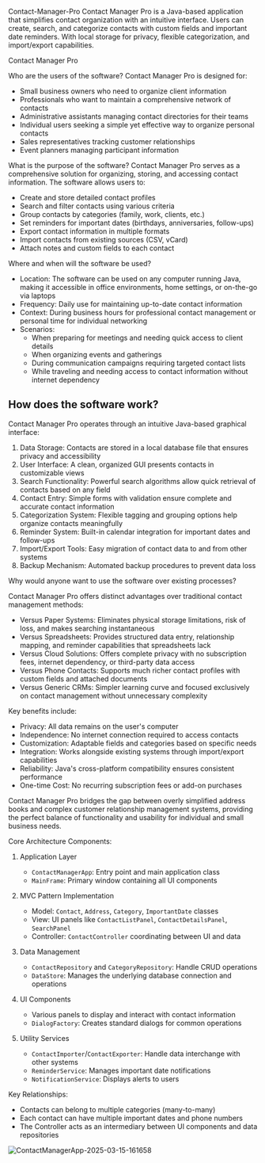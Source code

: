 Contact-Manager-Pro
Contact Manager Pro is a Java-based application that simplifies contact organization with an intuitive interface. Users can create, search, and categorize contacts with custom fields and important date reminders. With local storage for privacy, flexible categorization, and import/export capabilities.

Contact Manager Pro

Who are the users of the software?
Contact Manager Pro is designed for:
- Small business owners who need to organize client information
- Professionals who want to maintain a comprehensive network of contacts
- Administrative assistants managing contact directories for their teams
- Individual users seeking a simple yet effective way to organize personal contacts
- Sales representatives tracking customer relationships
- Event planners managing participant information

What is the purpose of the software?
Contact Manager Pro serves as a comprehensive solution for organizing, storing, and accessing contact information. The software allows users to:
- Create and store detailed contact profiles
- Search and filter contacts using various criteria
- Group contacts by categories (family, work, clients, etc.)
- Set reminders for important dates (birthdays, anniversaries, follow-ups)
- Export contact information in multiple formats
- Import contacts from existing sources (CSV, vCard)
- Attach notes and custom fields to each contact

Where and when will the software be used?
- Location: The software can be used on any computer running Java, making it accessible in office environments, home settings, or on-the-go via laptops
- Frequency: Daily use for maintaining up-to-date contact information
- Context: During business hours for professional contact management or personal time for individual networking
- Scenarios:
  - When preparing for meetings and needing quick access to client details
  - When organizing events and gatherings
  - During communication campaigns requiring targeted contact lists
  - While traveling and needing access to contact information without internet dependency

## How does the software work?
Contact Manager Pro operates through an intuitive Java-based graphical interface:

1. Data Storage: Contacts are stored in a local database file that ensures privacy and accessibility
2. User Interface: A clean, organized GUI presents contacts in customizable views
3. Search Functionality: Powerful search algorithms allow quick retrieval of contacts based on any field
4. Contact Entry: Simple forms with validation ensure complete and accurate contact information
5. Categorization System: Flexible tagging and grouping options help organize contacts meaningfully
6. Reminder System: Built-in calendar integration for important dates and follow-ups
7. Import/Export Tools: Easy migration of contact data to and from other systems
8. Backup Mechanism: Automated backup procedures to prevent data loss

Why would anyone want to use the software over existing processes?

Contact Manager Pro offers distinct advantages over traditional contact management methods:

- Versus Paper Systems: Eliminates physical storage limitations, risk of loss, and makes searching instantaneous
- Versus Spreadsheets: Provides structured data entry, relationship mapping, and reminder capabilities that spreadsheets lack
- Versus Cloud Solutions: Offers complete privacy with no subscription fees, internet dependency, or third-party data access
- Versus Phone Contacts: Supports much richer contact profiles with custom fields and attached documents
- Versus Generic CRMs: Simpler learning curve and focused exclusively on contact management without unnecessary complexity

Key benefits include:

- Privacy: All data remains on the user's computer
- Independence: No internet connection required to access contacts
- Customization: Adaptable fields and categories based on specific needs
- Integration: Works alongside existing systems through import/export capabilities
- Reliability: Java's cross-platform compatibility ensures consistent performance
- One-time Cost: No recurring subscription fees or add-on purchases

Contact Manager Pro bridges the gap between overly simplified address books and complex customer relationship management systems, providing the perfect balance of functionality and usability for individual and small business needs.

Core Architecture Components:

1. Application Layer
   - `ContactManagerApp`: Entry point and main application class
   - `MainFrame`: Primary window containing all UI components

2. MVC Pattern Implementation
   - Model: `Contact`, `Address`, `Category`, `ImportantDate` classes
   - View: UI panels like `ContactListPanel`, `ContactDetailsPanel`, `SearchPanel`
   - Controller: `ContactController` coordinating between UI and data

3. Data Management
   - `ContactRepository` and `CategoryRepository`: Handle CRUD operations
   - `DataStore`: Manages the underlying database connection and operations

4. UI Components
   - Various panels to display and interact with contact information
   - `DialogFactory`: Creates standard dialogs for common operations

5. Utility Services
   - `ContactImporter`/`ContactExporter`: Handle data interchange with other systems
   - `ReminderService`: Manages important date notifications
   - `NotificationService`: Displays alerts to users

 Key Relationships:

- Contacts can belong to multiple categories (many-to-many)
- Each contact can have multiple important dates and phone numbers
- The Controller acts as an intermediary between UI components and data repositories

![ContactManagerApp-2025-03-15-161658](https://github.com/user-attachments/assets/dddd3e82-c84e-4c9b-b2df-85fd98367457)
